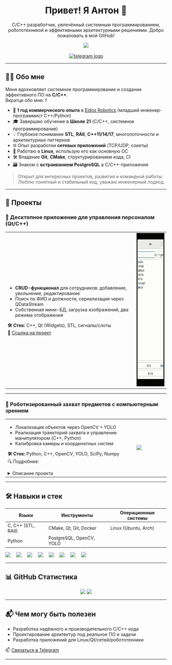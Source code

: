 <h1 align="center">Привет! Я Антон 👋</h1>
<p align="center">
  C/C++ разработчик, увлечённый системным программированием, робототехникой и эффективными архитектурными решениями. Добро пожаловать в мой GitHub!
</p>

<p align="center">
  <img src="https://jimmyhoe.com/images/giphy-2.gif" height="250" />
</p>

<p align="center">
  <a href="https://t.me/antonk_prog" target="_blank">
    <img src="https://img.shields.io/static/v1?message=Telegram&logo=telegram&label=&color=2CA5E0&logoColor=white&labelColor=&style=for-the-badge" height="25" alt="telegram logo"  />
  </a>
</p>

---

## 👨‍💻 Обо мне

Меня вдохновляет системное программирование и создание эффективного ПО на **C/C++**.  
Вкратце обо мне:
f
- 🔧 **1 год коммерческого опыта** в [Eidos Robotics](https://eidos-robotics.ru/) (младший инженер-программист C++/Python)
- 🎓 Завершаю обучение в **Школе 21** (C/C++, системное программирование)
- 💡 Глубокое понимание **STL**, **RAII**, **C++11/14/17**, многопоточности и архитектурных паттернов
- 🌐 Опыт разработки **сетевых приложений** (TCP/UDP, сокеты)
- 🐧 Работаю в **Linux**, использую его как основную ОС
- 🛠 Владение **Git**, **CMake**, структурированием кода, CI
- 🗃 Знаком с **встраиванием PostgreSQL** в С/C++-приложения

> Открыт для интересных проектов, развития и командной работы. Люблю понятный и стабильный код, уважаю инженерный подход.

---

## 🧩 Проекты

### 📌 Десктопное приложение для управления персоналом (Qt/C++)

<table>
<tr>
<td width="80%">
<ul>
  <li><strong>CRUD-функционал</strong> для сотрудников: добавление, увольнение, редактирование</li>
  <li>Поиск по ФИО и должности, сериализация через QDataStream</li>
  <li>Собственная мини-БД, загрузка изображений, два режима отображения</li>
</ul>

**🛠 Стек:** C++, Qt (Widgets), STL, сигналы/слоты  
🔗 [Ссылка на проект](https://github.com/antonk-prog/employee-manager-qt)
</td>
<td>
  <img src="qt_example_small.gif" width="800px" height="479px">
</td>
</tr>
</table>

---

### 🤖 Роботизированный захват предметов с компьютерным зрением

<table>
<tr>
<td width="80%">
<ul>
  <li>Локализация объектов через OpenCV + YOLO</li>
  <li>Реализация траекторий захвата и управление манипулятором (C++, Python)</li>
  <li>Калибровка камеры и координатных систем</li>
</ul>

**🛠 Стек:** Python, C++, OpenCV, YOLO, SciPy, Numpy  
🔍 Подробнее:
<details>
<summary>Описание проекта</summary>
<p>
Комплекс распознаёт объекты в беспорядке, определяет координаты и даёт команды манипулятору для точного захвата. Использует нейросети, обработку изображений, API управления захватом, а также инструменты калибровки и тестирования точности.
</p>
</details>
</td>
<td>
  <img src="robotics_little.gif" width="320px">
</td>
</tr>
</table>

---

## 🛠 Навыки и стек

| Языки             | Инструменты                | Операционные системы |
|-------------------|-----------------------------|-----------------------|
| C, C++ (STL, RAII) | CMake, Qt, Git, Docker      | Linux (Ubuntu, Arch)  |
| Python             | PostgreSQL, OpenCV, YOLO    |                       |

<div align="left">
  <img src="https://cdn.worldvectorlogo.com/logos/c.svg" height="40" />
  <img width="10" />
  <img src="https://upload.wikimedia.org/wikipedia/commons/1/18/C_Programming_Language.svg" height="40" />
  <img width="10" />
  <img src="https://cdn.worldvectorlogo.com/logos/linux.svg" height="40" />
  <img width="10" />
  <img src="https://www.svgrepo.com/show/354243/qt.svg" height="40" />
  <img width="10" />
  <img src="https://www.vectorlogo.zone/logos/cmake/cmake-ar21.svg" height="40" />
  <img width="10" />
  <img src="https://www.svgrepo.com/show/452091/python.svg" height="40" />
  <img width="10" />
  <img src="https://cdn.worldvectorlogo.com/logos/git.svg" height="40" />
  <img width="10" />
  <img src="https://cdn.worldvectorlogo.com/logos/docker.svg" height="40" />
</div>

---

## 📊 GitHub Статистика

<p align="center">
  <img src="https://github-readme-stats.vercel.app/api?username=antonk-prog&show_icons=true&theme=tokyonight" />
  <img src="https://github-readme-streak-stats.herokuapp.com/?user=antonk-prog&theme=tokyonight" />
</p>

---

## 📬 Чем могу быть полезен

- Разработка надёжного и производительного C/C++ кода
- Проектирование архитектур под реальное ПО и задачи
- Разработка приложений для Linux/Qt/сетей/робототехники

📫 [Связаться в Telegram](https://t.me/antonk_prog)

---
